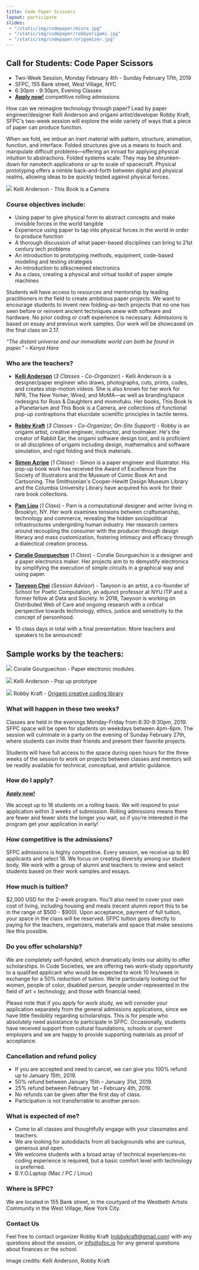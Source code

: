 ```yaml
---
title: Code Paper Scissors
layout: participate
slides:
 - "/static/img/codepaper/miura.jpg"
 - "/static/img/codepaper/robbyorigami.jpg"
 - "/static/img/codepaper/origamizer.jpg"
---
```


## Call for Students: Code Paper Scissors

- Two-Week Session, Monday February 4th - Sunday February 17th, 2019
- SFPC, 155 Bank street, West Village, NYC
- 6:30pm - 9:30pm, Evening Classes
- [**Apply now!**](https://airtable.com/shrQBGNmSqYLK6q1p) competitive rolling admissions

How can we reimagine technology through paper? Lead by paper engineer/designer Kelli Anderson and origami artist/developer Robby Kraft, SFPC's two-week session will explore the wide variety of ways that a piece of paper can produce function.

When we fold, we imbue an inert material with pattern, structure, animation, function, and interface. Folded structures give us a means to touch and manipulate difficult problems—offering an inroad for applying physical intuition to abstractions. Folded systems scale: They may be shrunken-down for nanotech applications or up to scale of spacecraft. Physical prototyping offers a nimble back-and-forth between digital and physical realms, allowing ideas to be quickly tested against physical forces. 

![](/static/img/codepaper/camera.jpg)
Kelli Anderson - This Book is a Camera 

### Course objectives include:

- Using paper to give physical form to abstract concepts and make invisible forces in the world tangible
- Experience using paper to tap into physical forces in the world in order to produce function
- A thorough discussion of what paper-based disciplines can bring to 21st century tech problems 
- An introduction to prototyping methods, equipment, code-based modeling and testing strategies
- An introduction to silkscreened electronics 
- As a class, creating a physical and virtual toolkit of paper simple machines

Students will have access to resources and mentorship by leading practitioners in the field to create ambitious paper projects. We want to encourage students to invent new folding-as-tech projects that no one has seen before or reinvent ancient techniques anew with software and hardware. No prior coding or craft experience is necessary. Admissions is based on essay and previous work samples. Our work will be showcased on the final class on 2.17.

*“The distant universe and our immediate world can both be found in paper.” – Kenya Hara*


### Who are the teachers?
- [**Kelli Anderson**](http://kellianderson.com/) (*3 Classes - Co-Organizer*) - Kelli Anderson is a designer/paper engineer who draws, photographs, cuts, prints, codes, and creates stop-motion videos. She is also known for her work for NPR, The New Yorker, Wired, and MoMA—as well as branding/space redesigns for Russ & Daughters and momofuku. Her books, This Book Is a Planetarium and This Book is a Camera, are collections of functional pop-up contraptions that elucidate scientific principles in tactile terms.
- [**Robby Kraft**](https://www.robbykraft.com/) (*3 Classes - Co-Organizer, On-Site Support*) - Robby is an origami artist, creative engineer, instructor, and toolmaker. He's the creator of Rabbit Ear, the origami software design tool, and is proficient in all disciplines of origami including design, mathematics and software simulation, and rigid folding and thick materials. 
- [**Simon Azripe**](https://www.pratt.edu/faculty_and_staff/bio/?id=sarizpe) (*1 Classe*) - Simon is a paper engineer and illustrator. His pop-up book work has received the Award of Excellence from the Society of Illustrators and the Museum of Comic Book Art and Cartooning. The Smithsonian's Cooper-Hewitt Design Museum Library and the Columbia University Library have acquired his work for their rare book collections.
- [**Pam Liou**](http://pamelaliou.com/) (*1 Class*) - Pam is a computational designer and writer living in Brooklyn, NY. Her work examines tensions between craftsmanship, technology and commerce, revealing the hidden sociopolitical infrastructures undergirding human industry. Her research centers around recoupling the consumer with the producer through design literacy and mass customization, fostering intimacy and efficacy through a dialectical creation process.
- [**Coralie Gourguechon**](https://www.coraliegourguechon.fr/) (*1 Class*) - Coralie Gourguechon is a designer and a paper electronics maker. Her projects aim to to demystify electronics by simplifying the execution of simple circuits in a graphical way and using paper.
- [**Taeyoon Choi**](http://taeyoonchoi.com/) (*Session Advisor*) - Taeyoon is an artist, a co-founder of School for Poetic Computation, an adjunct professor at NYU ITP and a former fellow at Data and Society. In 2018, Taeyoon is working on Distributed Web of Care and ongoing research with a critical perspective towards technology, ethics, justice and sensitivity to the concept of personhood.

- 10 class days in total with a final presentation. More teachers and speakers to be announced!

## Sample works by the teachers: 

![](/static/img/codepaper/coralie.jpg)
Coralie Gourguechon - Paper electronic modules

![](/static/img/codepaper/popup.gif)
Kelli Anderson - Pop up prototype

![](/static/img/codepaper/rabbit-ear.gif)
Robby Kraft - [Origami creative coding library](https://www.rabbitear.org/)

### What will happen in these two weeks?
Classes are held in the evenings Monday-Friday from 6:30-9:30pm, 2019. SFPC space will be open for students on weekdays between 4pm-6pm. The session will culminate in a party on the evening of Sunday February 27th, where students can invite their friends and present their favorite projects.

Students will have full access to the space during open hours for the three weeks of the session to work on projects between classes and mentors will be readily available for technical, conceptual, and artistic guidance.

### How do I apply?
[**Apply now!**](https://airtable.com/shrQBGNmSqYLK6q1p)

We accept up to 18 students on a rolling basis. We will respond to your application within 3 weeks of submission. Rolling admissions means there are fewer and fewer slots the longer you wait, so if you’re interested in the program get your application in early!

### How competitive is the admissions?

SFPC admissions is highly competitive. Every session, we receive up to 80 applicants and select 18. We focus on creating diversity among our student body. We work with a group of alumni and teachers to review and select students based on their work samples and essays.  

### How much is tuition?

$2,000 USD for the 2-week program. You’ll also need to cover your own cost of living, including housing and meals (recent alumni report this to be in the range of $500 - $900). Upon acceptance, payment of full tuition, your space in the class will be reserved. SFPC tuition goes directly to paying for the teachers, organizers, materials and space that make sessions like this possible.

### Do you offer scholarship?

We are completely self-funded, which dramatically limits our ability to offer scholarships. In Code Societies, we are offering two work-study opportunity to a qualified applicant who would be expected to work 10 hrs/week in exchange for a 50% reduction of tuition.  We’re particularly looking out for women, people of color, disabled person, people under-represented in the field of art + technology, and those with financial need.

Please note that if you apply for work study, we will consider your application separately from the general admissions applications, since we have little flexibility regarding scholarships. This is for people who absolutely need assistance to participate in SFPC. Occasionally, students have received support from cultural foundations, schools or current employers and we are happy to provide supporting materials as proof of acceptance.  

### Cancellation and refund policy

- If you are accepted and need to cancel, we can give you 100% refund up to January 15th, 2019.
- 50% refund between January 15th – January 31st, 2019.
- 25% refund between February 1st – February 4th, 2019.
- No refunds can be given after the first day of class.
- Participation is not transferrable to another person.

### What is expected of me?

- Come to all classes and thoughtfully engage with your classmates and teachers.
- We are looking for autodidacts from all backgrounds who are curious, generous and open.
- We welcome students with a broad array of technical experiences–no coding experience is required, but a basic comfort level with technology is preferred.
- B.Y.O.Laptop (Mac / PC / Linux)

### Where is SFPC?

We are located in 155 Bank street, in the courtyard of the Westbeth Artists Community in the West Village, New York City.

### Contact Us

Feel free to contact organizer Robby Kraft ([robbykraft@gmail.com](mailto:robbykraft@gmail.com)) with any questions about the session, or [info@sfpc.io](mailto:info@sfpc.io) for any general questions about finances or the school.

Image credits: Kelli Anderson, Robby Kraft